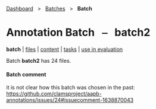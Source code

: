 [Dashboard](../../index.md)  &nbsp; > &nbsp; [Batches](../index.md)  &nbsp; > &nbsp; **Batch** 

# Annotation Batch &nbsp; ⎯ &nbsp; batch2

**batch** | [files](files.md) | [content](content.md) | [tasks](tasks.md) | [use in evaluation](evaluation.md) 

Batch **batch2** has 24 files.

#### Batch comment

it is not clear how this batch was chosen in the past: https://github.com/clamsproject/aapb-annotations/issues/24#issuecomment-1638870043
